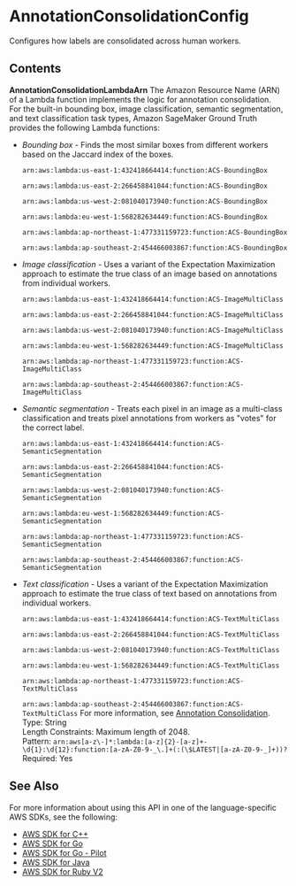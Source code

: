 # AnnotationConsolidationConfig<a name="API_AnnotationConsolidationConfig"></a>

Configures how labels are consolidated across human workers\.

## Contents<a name="API_AnnotationConsolidationConfig_Contents"></a>

 **AnnotationConsolidationLambdaArn**   <a name="SageMaker-Type-AnnotationConsolidationConfig-AnnotationConsolidationLambdaArn"></a>
The Amazon Resource Name \(ARN\) of a Lambda function implements the logic for annotation consolidation\.  
For the built\-in bounding box, image classification, semantic segmentation, and text classification task types, Amazon SageMaker Ground Truth provides the following Lambda functions:  
+  *Bounding box* \- Finds the most similar boxes from different workers based on the Jaccard index of the boxes\.

   `arn:aws:lambda:us-east-1:432418664414:function:ACS-BoundingBox` 

   `arn:aws:lambda:us-east-2:266458841044:function:ACS-BoundingBox` 

   `arn:aws:lambda:us-west-2:081040173940:function:ACS-BoundingBox` 

   `arn:aws:lambda:eu-west-1:568282634449:function:ACS-BoundingBox` 

   `arn:aws:lambda:ap-northeast-1:477331159723:function:ACS-BoundingBox` 

   `arn:aws:lambda:ap-southeast-2:454466003867:function:ACS-BoundingBox` 
+  *Image classification* \- Uses a variant of the Expectation Maximization approach to estimate the true class of an image based on annotations from individual workers\.

   `arn:aws:lambda:us-east-1:432418664414:function:ACS-ImageMultiClass` 

   `arn:aws:lambda:us-east-2:266458841044:function:ACS-ImageMultiClass` 

   `arn:aws:lambda:us-west-2:081040173940:function:ACS-ImageMultiClass` 

   `arn:aws:lambda:eu-west-1:568282634449:function:ACS-ImageMultiClass` 

   `arn:aws:lambda:ap-northeast-1:477331159723:function:ACS-ImageMultiClass` 

   `arn:aws:lambda:ap-southeast-2:454466003867:function:ACS-ImageMultiClass` 
+  *Semantic segmentation* \- Treats each pixel in an image as a multi\-class classification and treats pixel annotations from workers as "votes" for the correct label\.

   `arn:aws:lambda:us-east-1:432418664414:function:ACS-SemanticSegmentation` 

   `arn:aws:lambda:us-east-2:266458841044:function:ACS-SemanticSegmentation` 

   `arn:aws:lambda:us-west-2:081040173940:function:ACS-SemanticSegmentation` 

   `arn:aws:lambda:eu-west-1:568282634449:function:ACS-SemanticSegmentation` 

   `arn:aws:lambda:ap-northeast-1:477331159723:function:ACS-SemanticSegmentation` 

   `arn:aws:lambda:ap-southeast-2:454466003867:function:ACS-SemanticSegmentation` 
+  *Text classification* \- Uses a variant of the Expectation Maximization approach to estimate the true class of text based on annotations from individual workers\.

   `arn:aws:lambda:us-east-1:432418664414:function:ACS-TextMultiClass` 

   `arn:aws:lambda:us-east-2:266458841044:function:ACS-TextMultiClass` 

   `arn:aws:lambda:us-west-2:081040173940:function:ACS-TextMultiClass` 

   `arn:aws:lambda:eu-west-1:568282634449:function:ACS-TextMultiClass` 

   `arn:aws:lambda:ap-northeast-1:477331159723:function:ACS-TextMultiClass` 

   `arn:aws:lambda:ap-southeast-2:454466003867:function:ACS-TextMultiClass` 
For more information, see [Annotation Consolidation](http://docs.aws.amazon.com/sagemaker/latest/dg/sms-annotation-consolidation.html)\.  
Type: String  
Length Constraints: Maximum length of 2048\.  
Pattern: `arn:aws[a-z\-]*:lambda:[a-z]{2}-[a-z]+-\d{1}:\d{12}:function:[a-zA-Z0-9-_\.]+(:(\$LATEST|[a-zA-Z0-9-_]+))?`   
Required: Yes

## See Also<a name="API_AnnotationConsolidationConfig_SeeAlso"></a>

For more information about using this API in one of the language\-specific AWS SDKs, see the following:
+  [AWS SDK for C\+\+](https://docs.aws.amazon.com/goto/SdkForCpp/sagemaker-2017-07-24/AnnotationConsolidationConfig) 
+  [AWS SDK for Go](https://docs.aws.amazon.com/goto/SdkForGoV1/sagemaker-2017-07-24/AnnotationConsolidationConfig) 
+  [AWS SDK for Go \- Pilot](https://docs.aws.amazon.com/goto/SdkForGoPilot/sagemaker-2017-07-24/AnnotationConsolidationConfig) 
+  [AWS SDK for Java](https://docs.aws.amazon.com/goto/SdkForJava/sagemaker-2017-07-24/AnnotationConsolidationConfig) 
+  [AWS SDK for Ruby V2](https://docs.aws.amazon.com/goto/SdkForRubyV2/sagemaker-2017-07-24/AnnotationConsolidationConfig) 